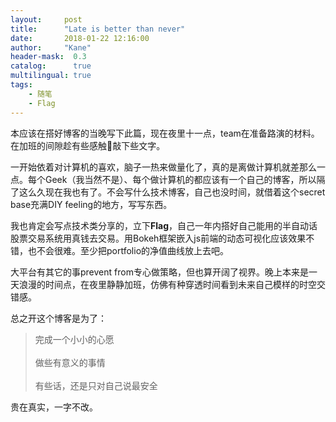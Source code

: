 ```yaml
---
layout:     post
title:      "Late is better than never"
date:       2018-01-22 12:16:00
author:     "Kane"
header-mask:  0.3
catalog:      true
multilingual: true
tags:
    - 随笔
    - Flag
---
```


本应该在搭好博客的当晚写下此篇，现在夜里十一点，team在准备路演的材料。在加班的间隙趁有些感触🙂敲下些文字。

一开始依着对计算机的喜欢，脑子一热来做量化了，真的是离做计算机就差那么一点。每个Geek（我当然不是）、每个做计算机的都应该有一个自己的博客，所以隔了这么久现在我也有了。不会写什么技术博客，自己也没时间，就借着这个secret base充满DIY feeling的地方，写写东西。

我也肯定会写点技术类分享的，立下**Flag**，自己一年内搭好自己能用的半自动话股票交易系统用真钱去交易。用Bokeh框架嵌入js前端的动态可视化应该效果不错，也不会很难。至少把portfolio的净值曲线放上去吧。

大平台有其它的事prevent from专心做策略，但也算开阔了视界。晚上本来是一天浪漫的时间点，在夜里静静加班，仿佛有种穿透时间看到未来自己模样的时空交错感。

总之开这个博客是为了：
> 完成一个小小的心愿  
> <br/>
> 做些有意义的事情    
> <br/>
> 有些话，还是只对自己说最安全
 
贵在真实，一字不改。


